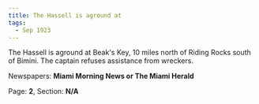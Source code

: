 ```yaml
---  
title: The Hassell is aground at  
tags:  
  - Sep 1923  
---  
```

  
The Hassell is aground at Beak's Key, 10 miles north of Riding Rocks south of Bimini. The captain refuses assistance from wreckers.  
  
Newspapers: **Miami Morning News or The Miami Herald**  
  
Page: **2**, Section: **N/A** 
